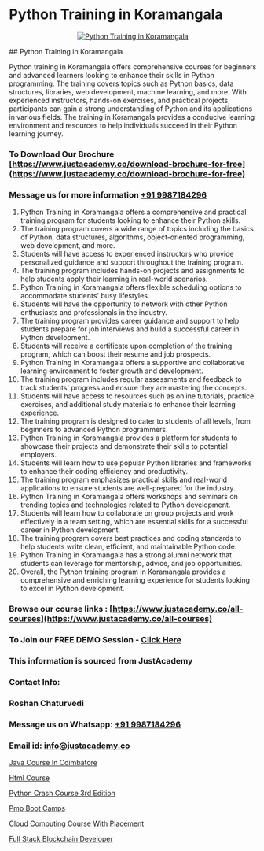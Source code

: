 # Python Training in Koramangala

<p align="center">
  <a href="https://justacademy.co/course-detail/python-training">
    <img src="https://justacademy.co/storage2/course_image/1709713400_course_image.webp" alt="Python Training in Koramangala">
  </a>
</p>
## Python Training in Koramangala

Python training in Koramangala offers comprehensive courses for beginners and advanced learners looking to enhance their skills in Python programming. The training covers topics such as Python basics, data structures, libraries, web development, machine learning, and more. With experienced instructors, hands-on exercises, and practical projects, participants can gain a strong understanding of Python and its applications in various fields. The training in Koramangala provides a conducive learning environment and resources to help individuals succeed in their Python learning journey.
### To Download Our Brochure [https://www.justacademy.co/download-brochure-for-free](https://www.justacademy.co/download-brochure-for-free)
### Message us for more information [+91 9987184296](https://api.whatsapp.com/send?phone=919987184296)
1) Python Training in Koramangala offers a comprehensive and practical training program for students looking to enhance their Python skills.
2) The training program covers a wide range of topics including the basics of Python, data structures, algorithms, object-oriented programming, web development, and more.
3) Students will have access to experienced instructors who provide personalized guidance and support throughout the training program.
4) The training program includes hands-on projects and assignments to help students apply their learning in real-world scenarios.
5) Python Training in Koramangala offers flexible scheduling options to accommodate students' busy lifestyles.
6) Students will have the opportunity to network with other Python enthusiasts and professionals in the industry.
7) The training program provides career guidance and support to help students prepare for job interviews and build a successful career in Python development.
8) Students will receive a certificate upon completion of the training program, which can boost their resume and job prospects.
9) Python Training in Koramangala offers a supportive and collaborative learning environment to foster growth and development.
10) The training program includes regular assessments and feedback to track students' progress and ensure they are mastering the concepts.
11) Students will have access to resources such as online tutorials, practice exercises, and additional study materials to enhance their learning experience.
12) The training program is designed to cater to students of all levels, from beginners to advanced Python programmers.
13) Python Training in Koramangala provides a platform for students to showcase their projects and demonstrate their skills to potential employers.
14) Students will learn how to use popular Python libraries and frameworks to enhance their coding efficiency and productivity.
15) The training program emphasizes practical skills and real-world applications to ensure students are well-prepared for the industry.
16) Python Training in Koramangala offers workshops and seminars on trending topics and technologies related to Python development.
17) Students will learn how to collaborate on group projects and work effectively in a team setting, which are essential skills for a successful career in Python development.
18) The training program covers best practices and coding standards to help students write clean, efficient, and maintainable Python code.
19) Python Training in Koramangala has a strong alumni network that students can leverage for mentorship, advice, and job opportunities.
20) Overall, the Python training program in Koramangala provides a comprehensive and enriching learning experience for students looking to excel in Python development.

### Browse our course links : [https://www.justacademy.co/all-courses](https://www.justacademy.co/all-courses) 
### To Join our FREE DEMO Session - [Click Here](https://www.justacademy.co/register-for-course-demo)


### This information is sourced from JustAcademy
### Contact Info:
### Roshan Chaturvedi
### Message us on Whatsapp: [+91 9987184296](https://api.whatsapp.com/send?phone=919987184296)
### Email id: [info@justacademy.co](mailto:info@justacademy.co)
                
[Java Course In Coimbatore](https://www.linkedin.com/pulse/java-course-coimbatore-justacademy-jaipur-ccnle/)

[Html Course](https://www.linkedin.com/pulse/html-course-justacademy-thane-jubac?trackingId=PFTLotsQ8AB6nSq550F1Ow%3D%3D&lipi=urn%3Ali%3Apage%3Ad_flagship3_company_admin%3Bs5%2FTwm7dQuuyZG7uExGaaQ%3D%3D)

[Python Crash Course 3rd Edition](https://medium.com/@shivamja27/python-crash-course-3rd-edition-6e71a1b2099b)

[Pmp Boot Camps](https://medium.com/@kamblerajas684/pmp-boot-camps-57e74e8e0049)

[Cloud Computing Course With Placement](https://justacademyin.github.io/justacademy/cloud-computing-course-with-placement)

[Full Stack Blockchain Developer](https://justacademyin.github.io/justacademy/full-stack-blockchain-developer)

